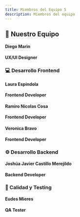 ```yaml
---
title: Miembros del Equipo 5
description: Miembros del equipo
---
```


## 👥 Nuestro Equipo

#### Diego Marin

**UX/UI Designer**

### 💻 Desarrollo Frontend

#### Laura Espindola

**Frontend Developer**

#### Ramiro Nicolas Cosa

**Frontend Developer**

#### Veronica Bravo

**Frontend Developer**

### ⚙️ Desarrollo Backend

#### Joshúa Javier Castillo Merejildo

**Backend Developer**

### 🧪 Calidad y Testing

#### Eudes Mieres

**QA Tester**
